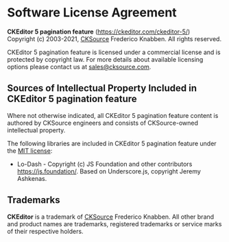 Software License Agreement
==========================

**CKEditor 5 pagination feature** (https://ckeditor.com/ckeditor-5/)<br>
Copyright (c) 2003-2021, [CKSource](http://cksource.com) Frederico Knabben. All rights reserved.

CKEditor 5 pagination feature is licensed under a commercial license and is protected by copyright law.
For more details about available licensing options please contact us at sales@cksource.com.

Sources of Intellectual Property Included in CKEditor 5 pagination feature
---------------------------------------------------------------------

Where not otherwise indicated, all CKEditor 5 pagination feature content is authored by CKSource engineers and consists of CKSource-owned intellectual property.

The following libraries are included in CKEditor 5 pagination feature under the [MIT license](https://opensource.org/licenses/MIT):

* Lo-Dash - Copyright (c) JS Foundation and other contributors https://js.foundation/. Based on Underscore.js, copyright Jeremy Ashkenas.

Trademarks
----------

**CKEditor** is a trademark of [CKSource](http://cksource.com) Frederico Knabben. All other brand and product names are trademarks, registered trademarks or service marks of their respective holders.

